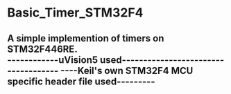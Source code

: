 # Basic_Timer_STM32F4

A simple implemention of timers on STM32F446RE.  
------------uVision5 used------------------------------------
----Keil's own STM32F4 MCU specific header file used---------
-------------------------------------------------------------
